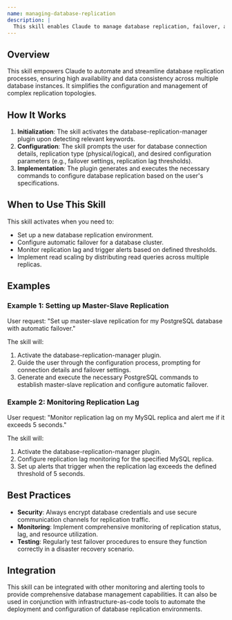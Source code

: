 ```yaml
---
name: managing-database-replication
description: |
  This skill enables Claude to manage database replication, failover, and high availability configurations using the database-replication-manager plugin. It is designed to assist with tasks such as setting up master-slave replication, configuring automatic failover, monitoring replication lag, and implementing read scaling. Use this skill when the user requests help with "database replication", "failover configuration", "high availability", "replication lag", or "read scaling" for databases like PostgreSQL or MySQL. The plugin facilitates both physical and logical replication strategies.
---
```


## Overview

This skill empowers Claude to automate and streamline database replication processes, ensuring high availability and data consistency across multiple database instances. It simplifies the configuration and management of complex replication topologies.

## How It Works

1. **Initialization**: The skill activates the database-replication-manager plugin upon detecting relevant keywords.
2. **Configuration**: The skill prompts the user for database connection details, replication type (physical/logical), and desired configuration parameters (e.g., failover settings, replication lag thresholds).
3. **Implementation**: The plugin generates and executes the necessary commands to configure database replication based on the user's specifications.

## When to Use This Skill

This skill activates when you need to:
- Set up a new database replication environment.
- Configure automatic failover for a database cluster.
- Monitor replication lag and trigger alerts based on defined thresholds.
- Implement read scaling by distributing read queries across multiple replicas.

## Examples

### Example 1: Setting up Master-Slave Replication

User request: "Set up master-slave replication for my PostgreSQL database with automatic failover."

The skill will:
1. Activate the database-replication-manager plugin.
2. Guide the user through the configuration process, prompting for connection details and failover settings.
3. Generate and execute the necessary PostgreSQL commands to establish master-slave replication and configure automatic failover.

### Example 2: Monitoring Replication Lag

User request: "Monitor replication lag on my MySQL replica and alert me if it exceeds 5 seconds."

The skill will:
1. Activate the database-replication-manager plugin.
2. Configure replication lag monitoring for the specified MySQL replica.
3. Set up alerts that trigger when the replication lag exceeds the defined threshold of 5 seconds.

## Best Practices

- **Security**: Always encrypt database credentials and use secure communication channels for replication traffic.
- **Monitoring**: Implement comprehensive monitoring of replication status, lag, and resource utilization.
- **Testing**: Regularly test failover procedures to ensure they function correctly in a disaster recovery scenario.

## Integration

This skill can be integrated with other monitoring and alerting tools to provide comprehensive database management capabilities. It can also be used in conjunction with infrastructure-as-code tools to automate the deployment and configuration of database replication environments.
